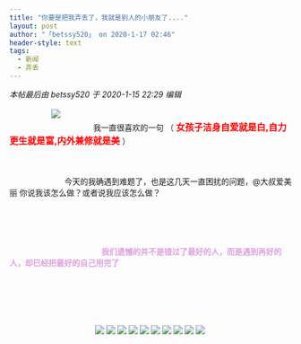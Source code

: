 ```yaml
---
title: "你要是把我弄丢了，我就是别人的小朋友了...."
layout: post
author: "「betssy520」 on 2020-1-17 02:46"
header-style: text
tags:
  - 新闻
  - 弄丢
---
```


<head></head>
<body>
 <i class="pstatus"> 本帖最后由 betssy520 于 2020-1-15 22:29 编辑 </i>
 <br> 
 <br> &nbsp; &nbsp;&nbsp; &nbsp;&nbsp; &nbsp;&nbsp; &nbsp;&nbsp; &nbsp;&nbsp; &nbsp;
 <img src="https://bbs.boniu123.cc/static/image/smiley/2jingz/21.gif" smilieid="312">&nbsp; &nbsp;&nbsp; &nbsp;&nbsp; &nbsp;&nbsp; &nbsp;&nbsp; &nbsp;&nbsp; &nbsp;&nbsp; &nbsp; 
 <br> &nbsp; &nbsp;&nbsp; &nbsp;&nbsp; &nbsp;&nbsp; &nbsp;&nbsp; &nbsp;&nbsp; &nbsp;&nbsp; &nbsp;&nbsp; &nbsp;&nbsp; &nbsp;&nbsp; &nbsp;&nbsp; &nbsp;&nbsp; &nbsp;&nbsp;&nbsp;我一直很喜欢的一句 （
 <strong><font size="3"> </font></strong>
 <font color="#ff0000"><strong><font size="3">女孩子洁身自爱就是白,自力更生就是富,内外兼修就是美</font></strong> </font>）
 <br> 
 <br> 
 <br> 
 <br> &nbsp; &nbsp;&nbsp; &nbsp;&nbsp; &nbsp;&nbsp; &nbsp;&nbsp; &nbsp;&nbsp; &nbsp;&nbsp; &nbsp;&nbsp; &nbsp; 今天的我确遇到难题了，也是这几天一直困扰的问题，@大叔爱美丽 你说我该怎么做？或者说我应该怎么做？
 <br> 
 <br> 
 <br> 
 <br> 
 <br> 
 <br> &nbsp; &nbsp;&nbsp; &nbsp;&nbsp; &nbsp;&nbsp; &nbsp;&nbsp; &nbsp;&nbsp; &nbsp;&nbsp; &nbsp;&nbsp; &nbsp;&nbsp; &nbsp;&nbsp; &nbsp;&nbsp; &nbsp;&nbsp; &nbsp;&nbsp; &nbsp; 
 <strong><font color="#dda0dd">&nbsp;&nbsp;我们遗憾的并不是错过了最好的人，而是遇到再好的人，却已经把最好的自己用完了</font></strong>
 <br> 
 <strong><font color="#dda0dd"><br> </font></strong>
 <br> 
 <strong><font color="#dda0dd"><br> </font></strong>
 <br> 
 <strong><font color="#dda0dd"><br> </font></strong>
 <br> 
 <strong><font color="#dda0dd">&nbsp; &nbsp;&nbsp; &nbsp;&nbsp; &nbsp;&nbsp; &nbsp;&nbsp; &nbsp;&nbsp; &nbsp;&nbsp; &nbsp;&nbsp; &nbsp;&nbsp; &nbsp;&nbsp; &nbsp;&nbsp; &nbsp;&nbsp; &nbsp;&nbsp; &nbsp;&nbsp; &nbsp;&nbsp; &nbsp;</font></strong>
 <img src="https://bbs.boniu123.cc/static/image/smiley/4yangcong/23.gif" smilieid="476">
 <img src="https://bbs.boniu123.cc/static/image/smiley/4yangcong/23.gif" smilieid="476">
 <img src="https://bbs.boniu123.cc/static/image/smiley/4yangcong/23.gif" smilieid="476">
 <img src="https://bbs.boniu123.cc/static/image/smiley/4yangcong/23.gif" smilieid="476">
 <img src="https://bbs.boniu123.cc/static/image/smiley/4yangcong/23.gif" smilieid="476">
 <img src="https://bbs.boniu123.cc/static/image/smiley/4yangcong/23.gif" smilieid="476">
 <img src="https://bbs.boniu123.cc/static/image/smiley/4yangcong/23.gif" smilieid="476">
 <img src="https://bbs.boniu123.cc/static/image/smiley/4yangcong/23.gif" smilieid="476">
 <img src="https://bbs.boniu123.cc/static/image/smiley/4yangcong/23.gif" smilieid="476">
 <img src="https://bbs.boniu123.cc/static/image/smiley/4yangcong/23.gif" smilieid="476">
 <strong><font color="#dda0dd"><br> </font></strong>
 <br> 
 <strong><font color="#dda0dd">&nbsp; &nbsp;&nbsp; &nbsp;&nbsp; &nbsp;&nbsp; &nbsp;&nbsp; &nbsp;&nbsp; &nbsp;&nbsp; &nbsp;&nbsp; &nbsp;&nbsp; &nbsp;&nbsp; &nbsp;&nbsp; &nbsp;&nbsp; &nbsp;&nbsp; &nbsp;&nbsp; &nbsp;&nbsp; &nbsp;&nbsp; &nbsp;&nbsp; &nbsp;&nbsp; &nbsp;&nbsp; &nbsp; </font></strong>
 <br> 
 <br> 
 <br> 
 <br> 
 <br> &nbsp; &nbsp;&nbsp; &nbsp;&nbsp; &nbsp;&nbsp; &nbsp;&nbsp; &nbsp;&nbsp; &nbsp;&nbsp; &nbsp;&nbsp; &nbsp;&nbsp; &nbsp;&nbsp; &nbsp;&nbsp; &nbsp;&nbsp; &nbsp;&nbsp; &nbsp;&nbsp; &nbsp;&nbsp; &nbsp;&nbsp; &nbsp;&nbsp; &nbsp;&nbsp; &nbsp;&nbsp; &nbsp;&nbsp; &nbsp;&nbsp;&nbsp;
 <br>
</body>


